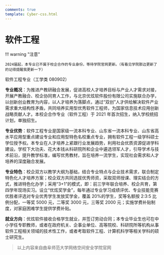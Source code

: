 ```yaml
---
comments: true
template: Cyber-css.html
---
```


# 软件工程

!!! warning "注意"

    2024届起，本专业已不属于校企合作的专业身份，等待学院官网更新。（有看见学院那边更新了的记得提醒我更新一下）

软件工程专业（工学类 080902）

**专业概况**：为推进产教研融合发展，促进高校人才培养目标与产业人才需求对接，开展产教融合、校企协同育人工作，与北京优炫软件股份有限公司实施联合办学，以创新创业教育为内容，以人才培养为落脚点，通过“双创”人才供给解决软件产业需求重大结构性矛盾，共同培养实用型优秀软件工程师，为国家信息技术应用创新战略贡献人才。本校企合作专业（软件工程）于 2021 年首次招生，纳入学校统招计划，单独招生。

**专业优势**：软件工程专业是国家级一流本科专业、山东省一流本科专业、山东省高水平应用型重点建设专业和应用型特色名校重点专业，拥有软件工程一级学科硕士学位授予权。本专业在人才培养上紧跟行业发展趋势，利用社会优质资源促进学科建设。学校下大功夫、花大本钱从科研院所和企业中遴选领军人才，引导学术与技术前沿，提升教学标准，编写优秀教材，旨在培养一流学生，实现社会需求和人才培养的深度融合发展。

**专业特色**：校企双方以教学大纲为基础，结合专业特点与企业技术需求，联合制定特色化人才培养方案；校企双方共同选拔优秀师资，采取双师授课、理实结合的方式，推进特色化办学；采用“3+1”的模式，即：前三学年联合培养、校企共育，第四学年现场实习。设立“优炫奖学金”，每年通过专业学习成绩评优、专业技能竞赛优胜者评选对专业优秀学生发放奖学金，覆盖 20%的学生，奖等名额按 2:3:5 比例分配，一等奖 5000 元，二等奖 3000 元，三等奖 2000 元；实施学费补贴制度，对家庭困难学生提供学费补贴。

**就业方向**：优炫软件接收合格学生就业，并签订劳动合同；本专业毕业生也可在中小学任专职教师，或者在政府机关、企事业单位、高等院校、科研院所等机构从事软件工程相关领域的技术性工作，或者考取软件工程、计算机科学等相关学科的硕士研究生。

> 以上内容来自曲阜师范大学网络空间安全学院官网

